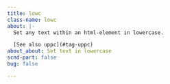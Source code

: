 ```yaml
---
title: lowc
class-name: lowc
about: |-
  Set any text within an html-element in lowercase.

  [See also uppc](#tag-uppc)
about_about: Set text in lowercase
scnd-part: false
bug: false

---
```

